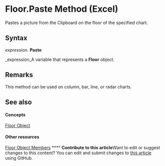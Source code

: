 
# Floor.Paste Method (Excel)

Pastes a picture from the Clipboard on the floor of the specified chart.


## Syntax

 _expression_. **Paste**

 _expression_A variable that represents a  **Floor** object.


## Remarks

This method can be used on column, bar, line, or radar charts.


## See also


#### Concepts


 [Floor Object](74c71ca8-a0d4-f7cf-a002-5cec7a27b70d.md)
#### Other resources


 [Floor Object Members](5c7d66cd-062f-109e-a389-d566cef80c19.md)
****   **Contribute to this article**Want to edit or suggest changes to this content? You can edit and submit changes to  [this article](https://github.com/jhershey00/VBA_Excel_Test/OpenXMLCon/articles/9c6d58af-695c-e88a-4d98-e2735e490f02.md) using GitHub.

